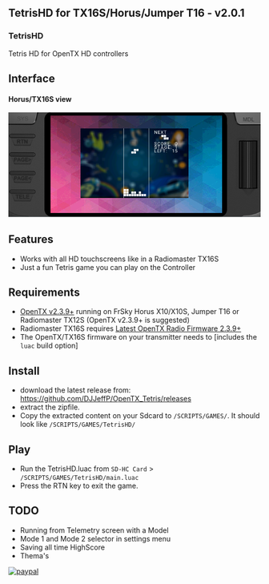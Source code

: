 ## TetrisHD for TX16S/Horus/Jumper T16 - v2.0.1

### TetrisHD
 Tetris HD for OpenTX HD controllers

## Interface

#### Horus/TX16S view

![sample](assets/TetrisHD.png "View on TX16S transmitters")

## Features
* Works with all HD touchscreens like in a Radiomaster TX16S
* Just a fun Tetris game you can play on the Controller

## Requirements

* [OpenTX v2.3.9+](http://www.open-tx.org/) running on FrSky Horus X10/X10S, Jumper T16 or Radiomaster TX12S (OpenTX v2.3.9+ is suggested)
* Radiomaster TX16S requires [Latest OpenTX Radio Firmware 2.3.9+](https://www.radiomasterrc.com/downloads) 
* The OpenTX/TX16S firmware on your transmitter needs to [includes the `luac` build option]

## Install
* download the latest release from: https://github.com/DJJeffP/OpenTX_Tetris/releases
* extract the zipfile.
* Copy the extracted content on your Sdcard to `/SCRIPTS/GAMES/`. It should look like `/SCRIPTS/GAMES/TetrisHD/`

## Play
* Run the TetrisHD.luac from `SD-HC Card` > `/SCRIPTS/GAMES/TetrisHD/main.luac`
* Press the RTN key to exit the game. 



## TODO
* Running from Telemetry screen with a Model
* Mode 1 and Mode 2 selector in settings menu
* Saving all time HighScore
* Thema's



[![paypal](https://www.paypalobjects.com/en_US/NL/i/btn/btn_donateCC_LG.gif)](https://www.paypal.com/cgi-bin/webscr?cmd=_donations&business=EDMZJSRVBKZQQ&item_name=coding+free+software&currency_code=EUR&source=url)
